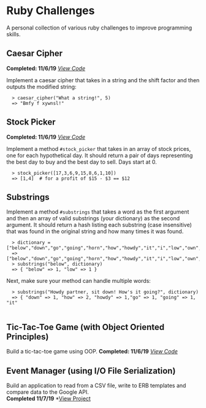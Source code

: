 # Ruby Challenges
A personal collection of various ruby challenges to improve programming skills.

## Caesar Cipher

**Completed: 11/6/19**
*<a href="https://github.com/tylerdevon01/ruby_challenges/blob/master/caesar_cipher.rb
">View Code</a>*

Implement a caesar cipher that takes in a string and the shift factor and then outputs the modified string:

```
  > caesar_cipher("What a string!", 5)
  => "Bmfy f xywnsl!"
```

## Stock Picker
**Completed: 11/6/19**
*<a href="https://github.com/tylerdevon01/ruby_challenges/blob/master/stock_picker.rb">View Code</a>*

Implement a method `#stock_picker` that takes in an array of stock prices, one for each hypothetical day. It should return a pair of days representing the best day to buy and the best day to sell. Days start at 0.

```
  > stock_picker([17,3,6,9,15,8,6,1,10])
  => [1,4]  # for a profit of $15 - $3 == $12
```

## Substrings
Implement a method `#substrings` that takes a word as the first argument and then an array of valid substrings (your dictionary) as the second argument. It should return a hash listing each substring (case insensitive) that was found in the original string and how many times it was found.

```
  > dictionary = ["below","down","go","going","horn","how","howdy","it","i","low","own","part","partner","sit"]
  => ["below","down","go","going","horn","how","howdy","it","i","low","own","part","partner","sit"]
  > substrings("below", dictionary)
  => { "below" => 1, "low" => 1 }
```

Next, make sure your method can handle multiple words:

```
  > substrings("Howdy partner, sit down! How's it going?", dictionary)
  => { "down" => 1, "how" => 2, "howdy" => 1,"go" => 1, "going" => 1, "it"
  
```

## Tic-Tac-Toe Game (with Object Oriented Principles)
Build a tic-tac-toe game using OOP.
**Completed: 11/6/19**
*<a href="https://github.com/tylerdevon01/ruby_challenges/blob/master/tictactoe.rb">View Code</a>*

## Event Manager (using I/O File Serialization)
Build an application to read from a CSV file, write to ERB templates and compare data to the Google API.
<br>
**Completed 11/7/19**
*<a href="https://github.com/tylerdevon01/ruby_challenges/blob/master/event_manager/">View Project</a>
